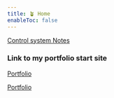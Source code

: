 ```yaml
---
title: 🪴 Home 
enableToc: false
---
```


[Control system Notes](control_systems/控制系統)


### Link to my portfolio start site
[Portfolio](portfolio/portfolio_index.md)


<a href="/content/portfolio/portfolio_index.html" class="icon brands fa-linkedin"><span class="label">Portfolio</span></a>